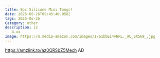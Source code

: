 ```yaml
---
title: 8pc Silicone Mini Tongs!
date: 2025-06-26T09:45:40.058Z
tags: 2025-06-26
Category: other
description: |2
   4.xx
image: https://m.media-amazon.com/images/I/61bbEi4vNRL._AC_SX569_.jpg
---
```

https://amzlink.to/az0QRSbZ5Mech
AD